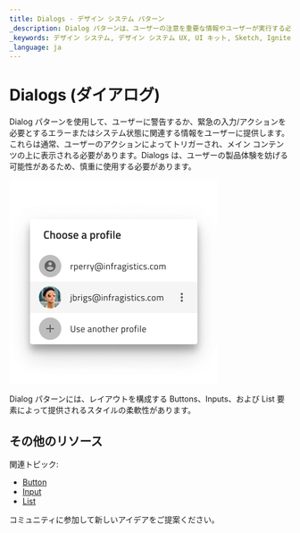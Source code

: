 ```yaml
---
title: Dialogs - デザイン システム パターン
_description: Dialog パターンは、ユーザーの注意を重要な情報やユーザーが実行する必要のあるアクションに向けるために使用されます。
_keywords: デザイン システム, デザイン システム UX, UI キット, Sketch, Ignite UI for Angular, Sketch to Angular, Angular, Angular デザイン システム, Sketch から コードをエクスポート, Angular 用のデザイン キット, Sketch HTML, Sketch to HTML, Sketch UI キット
_language: ja
---
```


# Dialogs (ダイアログ)

Dialog パターンを使用して、ユーザーに警告するか、緊急の入力/アクションを必要とするエラーまたはシステム状態に関連する情報をユーザーに提供します。これらは通常、ユーザーのアクションによってトリガーされ、メイン コンテンツの上に表示される必要があります。Dialogs は、ユーザーの製品体験を妨げる可能性があるため、慎重に使用する必要があります。

<img class="responsive-img" src="../images/dialogs_demo.png" srcset="../images/dialogs_demo@2x.png 2x" />

Dialog パターンには、レイアウトを構成する Buttons、Inputs、および List 要素によって提供されるスタイルの柔軟性があります。

## その他のリソース

関連トピック:

- [Button](../components/button.md)
- [Input](../components/input.md)
- [List](../components/list.md)
  <div class="divider--half"></div>

コミュニティに参加して新しいアイデアをご提案ください。
